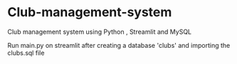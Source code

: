 # Club-management-system
Club management  system using Python , Streamlit and MySQL

Run main.py on streamlit after creating a database 'clubs' and importing the clubs.sql file
